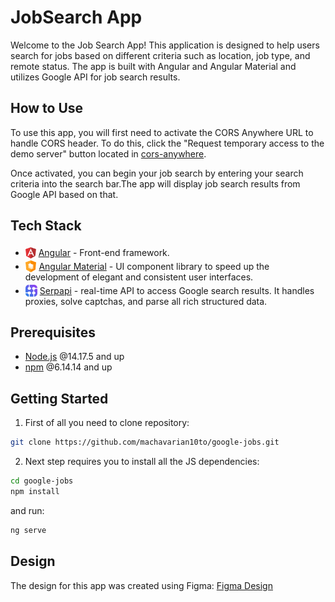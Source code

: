 # JobSearch App

Welcome to the Job Search App! This application is designed to help users search for jobs based on different criteria such as location, job type, and remote status. The app is built with Angular and Angular Material and utilizes Google API for job search results.

## How to Use

To use this app, you will first need to activate the CORS Anywhere URL to handle CORS header. To do this, click the "Request temporary access to the demo server" button located in [cors-anywhere](https://cors-anywhere.herokuapp.com/corsdemo).

Once activated, you can begin your job search by entering your search criteria into the search bar.The app will display job search results from Google API based on that.


## Tech Stack
* <img src="./src/readme/angular.svg" height="18" style="position: relative; top: 4px" /> [Angular](https://angular.io/) - Front-end framework.
* <img src="./src/readme/ng-material.png" height="19" style="position: relative; top: 4px" /> [Angular Material](https://material.angular.io/) - UI component library to speed up the development of elegant and consistent user interfaces.
* <img src="./src/readme/serpapi.png" height="19" style="position: relative; top: 4px" /> [Serpapi](https://serpapi.com/google-jobs-api) -  real-time API to access Google search results. It handles proxies, solve captchas, and parse all rich structured data.


## Prerequisites

- [Node.js](https://nodejs.org/) @14.17.5  and up
- [npm](https://www.npmjs.com/) @6.14.14 and up




## Getting Started
1. First of all you need to clone  repository:
```sh
git clone https://github.com/machavarian10to/google-jobs.git
```


2. Next step requires you to install all the JS dependencies:
```sh
cd google-jobs
npm install
```

and run:
```sh
ng serve
```

## Design

The design for this app was created using Figma: [Figma Design](https://www.figma.com/file/gAkVx9CdOqnJcCjJ7nVNkw)
